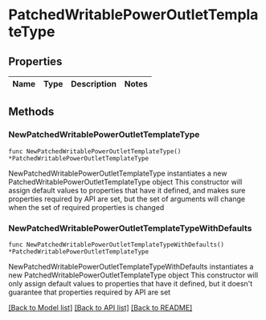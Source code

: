 # PatchedWritablePowerOutletTemplateType

## Properties

Name | Type | Description | Notes
------------ | ------------- | ------------- | -------------

## Methods

### NewPatchedWritablePowerOutletTemplateType

`func NewPatchedWritablePowerOutletTemplateType() *PatchedWritablePowerOutletTemplateType`

NewPatchedWritablePowerOutletTemplateType instantiates a new PatchedWritablePowerOutletTemplateType object
This constructor will assign default values to properties that have it defined,
and makes sure properties required by API are set, but the set of arguments
will change when the set of required properties is changed

### NewPatchedWritablePowerOutletTemplateTypeWithDefaults

`func NewPatchedWritablePowerOutletTemplateTypeWithDefaults() *PatchedWritablePowerOutletTemplateType`

NewPatchedWritablePowerOutletTemplateTypeWithDefaults instantiates a new PatchedWritablePowerOutletTemplateType object
This constructor will only assign default values to properties that have it defined,
but it doesn't guarantee that properties required by API are set


[[Back to Model list]](../README.md#documentation-for-models) [[Back to API list]](../README.md#documentation-for-api-endpoints) [[Back to README]](../README.md)


